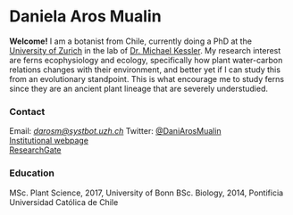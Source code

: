 # Daniela Aros Mualin
**Welcome!** I am a botanist from Chile, currently doing a PhD at the [University of Zurich](https://www.ieu.uzh.ch/en/teaching/phd/graduate.html) in the lab of [Dr. Michael Kessler](https://www.systbot.uzh.ch/de/research/kessler-group/MichaelKessler.html). My research interest are ferns ecophysiology and ecology, specifically how plant water-carbon relations changes with their environment, and better yet if I can study this from an evolutionary standpoint. This is what encourage me to study ferns since they are an ancient plant lineage that are severely understudied.
### Contact
Email: *darosm@systbot.uzh.ch* 
Twitter:  [@DaniArosMualin](https://twitter.com/DaniArosMualin)   
[Institutional webpage](https://www.systbot.uzh.ch/de/research/kessler-group/Daniela-Aros.html)   
[ResearchGate](https://www.researchgate.net/profile/Daniela-Aros-Mualin) 

### Education
MSc. Plant Science, 2017, University of Bonn
BSc. Biology, 2014, Pontificia Universidad Católica de Chile
